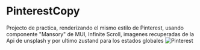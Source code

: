 # PinterestCopy
Projecto de practica, renderizando el mismo estilo de Pinterest, usando componente "Mansory" de MUI, Infinite Scroll, imagenes recuperadas de la Api de unsplash y por ultimo zustand para los estados globales
![Pinterest](https://github.com/DianaArevalo/PinterestCopy/assets/97208985/3c6ee009-98e5-4f3f-accb-43e02505483f)
